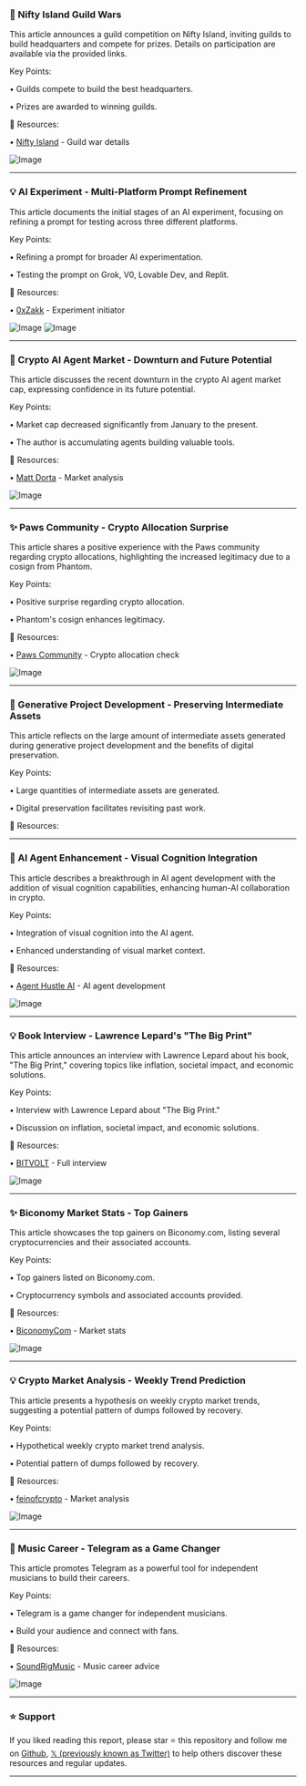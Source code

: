 ### 🚀 Nifty Island Guild Wars

This article announces a guild competition on Nifty Island, inviting guilds to build headquarters and compete for prizes.  Details on participation are available via the provided links.


Key Points:

• Guilds compete to build the best headquarters.

• Prizes are awarded to winning guilds.


🔗 Resources:

• [Nifty Island](https://x.com/Nifty_Island) - Guild war details

![Image](https://pbs.twimg.com/ext_tw_video_thumb/1899219951786881024/pu/img/6Ma9jjti3BRCA-Fc.jpg)


---
### 💡 AI Experiment - Multi-Platform Prompt Refinement

This article documents the initial stages of an AI experiment, focusing on refining a prompt for testing across three different platforms.


Key Points:

• Refining a prompt for broader AI experimentation.

• Testing the prompt on Grok, V0, Lovable Dev, and Replit.


🔗 Resources:

• [0xZakk](https://x.com/0xZakk) - Experiment initiator

![Image](https://pbs.twimg.com/media/Gltez8nbEAABOuf?format=jpg&name=small)
![Image](https://pbs.twimg.com/media/Glte0mjXMAAlxTd?format=jpg&name=small)


---
### 🤖 Crypto AI Agent Market - Downturn and Future Potential

This article discusses the recent downturn in the crypto AI agent market cap, expressing confidence in its future potential.


Key Points:

• Market cap decreased significantly from January to the present.

•  The author is accumulating agents building valuable tools.


🔗 Resources:

• [Matt Dorta](https://x.com/mattdorta) - Market analysis

![Image](https://pbs.twimg.com/media/GltiVdYWMAAdfxF?format=jpg&name=small)


---
### ✨ Paws Community - Crypto Allocation Surprise

This article shares a positive experience with the Paws community regarding crypto allocations, highlighting the increased legitimacy due to a cosign from Phantom.


Key Points:

• Positive surprise regarding crypto allocation.

• Phantom's cosign enhances legitimacy.



🔗 Resources:

• [Paws Community](https://paws.community) - Crypto allocation check

![Image](https://pbs.twimg.com/media/GltERBAXYAAvdSO?format=jpg&name=small)


---
### 🤖 Generative Project Development - Preserving Intermediate Assets

This article reflects on the large amount of intermediate assets generated during generative project development and the benefits of digital preservation.


Key Points:

• Large quantities of intermediate assets are generated.

• Digital preservation facilitates revisiting past work.



🔗 Resources:


---
### 🤖 AI Agent Enhancement - Visual Cognition Integration

This article describes a breakthrough in AI agent development with the addition of visual cognition capabilities, enhancing human-AI collaboration in crypto.


Key Points:

• Integration of visual cognition into the AI agent.

• Enhanced understanding of visual market context.


🔗 Resources:

• [Agent Hustle AI](https://x.com/AgentHustleAI) - AI agent development

![Image](https://pbs.twimg.com/ext_tw_video_thumb/1899182253411856384/pu/img/M5BCMy6x85PhMDkF.jpg)


---
### 💡 Book Interview - Lawrence Lepard's "The Big Print"

This article announces an interview with Lawrence Lepard about his book, "The Big Print," covering topics like inflation, societal impact, and economic solutions.


Key Points:

• Interview with Lawrence Lepard about "The Big Print."

• Discussion on inflation, societal impact, and economic solutions.


🔗 Resources:

• [BITVOLT](https://youtu.be/cVWIb4PGrQI?si=fSh0aT0VQG4Gkvat) - Full interview

![Image](https://pbs.twimg.com/media/GltH4PEWgAAlfo1?format=jpg&name=small)


---
### ✨ Biconomy Market Stats - Top Gainers

This article showcases the top gainers on Biconomy.com, listing several cryptocurrencies and their associated accounts.


Key Points:

• Top gainers listed on Biconomy.com.

• Cryptocurrency symbols and associated accounts provided.


🔗 Resources:

• [BiconomyCom](https://x.com/BiconomyCom) - Market stats

![Image](https://pbs.twimg.com/media/Glrs82SXYAAs77h?format=jpg&name=small)


---
### 💡 Crypto Market Analysis - Weekly Trend Prediction

This article presents a hypothesis on weekly crypto market trends, suggesting a potential pattern of dumps followed by recovery.


Key Points:

• Hypothetical weekly crypto market trend analysis.

• Potential pattern of dumps followed by recovery.


🔗 Resources:

• [feinofcrypto](https://x.com/feinofcrypto) - Market analysis

![Image](https://pbs.twimg.com/media/GltBsb6WwAEnqNW?format=png&name=small)


---
### 🚀 Music Career - Telegram as a Game Changer

This article promotes Telegram as a powerful tool for independent musicians to build their careers.


Key Points:

• Telegram is a game changer for independent musicians.

• Build your audience and connect with fans.


🔗 Resources:

• [SoundRigMusic](https://x.com/SoundRigMusic) - Music career advice

![Image](https://pbs.twimg.com/media/GltBvbrXsAAkriz?format=jpg&name=small)


---

### ⭐️ Support

If you liked reading this report, please star ⭐️ this repository and follow me on [Github](https://github.com/Drix10), [𝕏 (previously known as Twitter)](https://x.com/DRIX_10_) to help others discover these resources and regular updates.

---